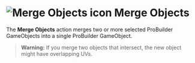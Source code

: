 # ![Merge Objects icon](images/icons/Object_Merge.png) Merge Objects

The __Merge Objects__ action merges two or more selected ProBuilder GameObjects into a single ProBuilder GameObject.

> **Warning:** If you merge two objects that intersect, the new object might have overlapping UVs.
